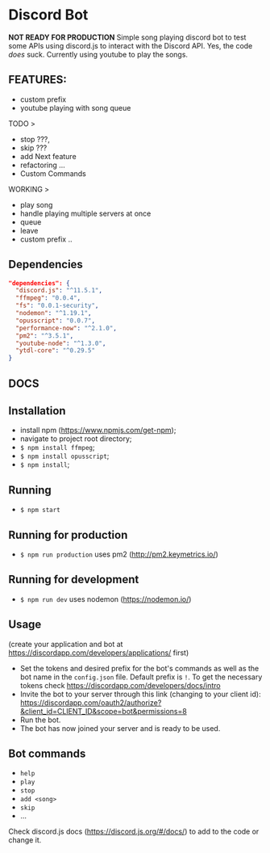 # Discord Bot
**NOT READY FOR PRODUCTION** 
 Simple song playing discord bot to test some APIs using discord.js to interact with the Discord API.
 Yes, the code _does_ suck.
 Currently using youtube to play the songs.

 ## FEATURES:
 - custom prefix
 - youtube playing with song queue

TODO >
 - stop ???,
 - skip ???
 - add Next feature
 - refactoring ...
 - Custom Commands

WORKING >
 - play song
 - handle playing multiple servers at once
 - queue
 - leave
 - custom prefix ..

## Dependencies
```JSON
"dependencies": {
  "discord.js": "^11.5.1",
  "ffmpeg": "0.0.4",
  "fs": "0.0.1-security",
  "nodemon": "^1.19.1",
  "opusscript": "0.0.7",
  "performance-now": "^2.1.0",
  "pm2": "^3.5.1",
  "youtube-node": "^1.3.0",
  "ytdl-core": "^0.29.5"
}
```

## DOCS

## Installation
 - install npm (https://www.npmjs.com/get-npm);
 - navigate to project root directory;
 - `$ npm install ffmpeg`;
 - `$ npm install opusscript`;
 - `$ npm install`;

## Running
 - `$ npm start`

## Running for production
- `$ npm run production`  uses pm2 (http://pm2.keymetrics.io/) 

## Running for development
  - `$ npm run dev`  uses nodemon (https://nodemon.io/) 

## Usage
(create your application and bot at https://discordapp.com/developers/applications/ first)
 - Set the tokens and desired prefix for the bot's commands
 as well as the bot name in the `config.json` file. Default prefix is `!`.
 To get the necessary tokens check https://discordapp.com/developers/docs/intro
 - Invite the bot to your server through this link (changing to your client id): 
https://discordapp.com/oauth2/authorize?&client_id=CLIENT_ID&scope=bot&permissions=8
 - Run the bot.
 - The bot has now joined your server and is ready to be used.

 ## Bot commands
 - `help`
 - `play`
 - `stop`
 - `add <song>`
 - `skip`
 - ...


Check discord.js docs (https://discord.js.org/#/docs/) to add to the code or change it.
